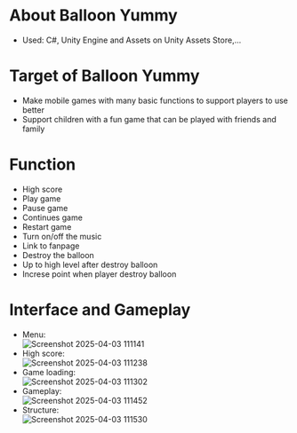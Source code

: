 # **About Balloon Yummy**
- Used: C#, Unity Engine and Assets on Unity Assets Store,...
# **Target of Balloon Yummy**
- Make mobile games with many basic functions to support players to use better
- Support children with a fun game that can be played with friends and family
# **Function**
- High score
- Play game
- Pause game
- Continues game
- Restart game
- Turn on/off the music
- Link to fanpage
- Destroy the balloon
- Up to high level after destroy balloon
- Increse point when player destroy balloon
# **Interface and Gameplay**
- Menu:</br>
![Screenshot 2025-04-03 111141](https://github.com/user-attachments/assets/46e3807a-8735-456b-88e1-14c6335b9623)</br>
- High score:</br>
![Screenshot 2025-04-03 111238](https://github.com/user-attachments/assets/550ce6ca-2b7d-4cb3-ba9b-03badd44e510)</br>
- Game loading:</br>
![Screenshot 2025-04-03 111302](https://github.com/user-attachments/assets/83e279cc-1552-4026-8acb-ea6aba91774d)</br>
- Gameplay:</br>
![Screenshot 2025-04-03 111452](https://github.com/user-attachments/assets/6d9db8de-0409-4924-a3fd-76f577df9a60)</br>
- Structure:</br>
![Screenshot 2025-04-03 111530](https://github.com/user-attachments/assets/5fc1202f-e9af-43e3-aa01-b5cee4cc5cd2)</br>

